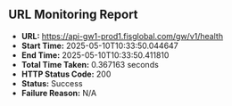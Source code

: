 ## URL Monitoring Report

- **URL:** https://api-gw1-prod1.fisglobal.com/gw/v1/health
- **Start Time:** 2025-05-10T10:33:50.044647
- **End Time:** 2025-05-10T10:33:50.411810
- **Total Time Taken:** 0.367163 seconds
- **HTTP Status Code:** 200
- **Status:** Success
- **Failure Reason:** N/A
